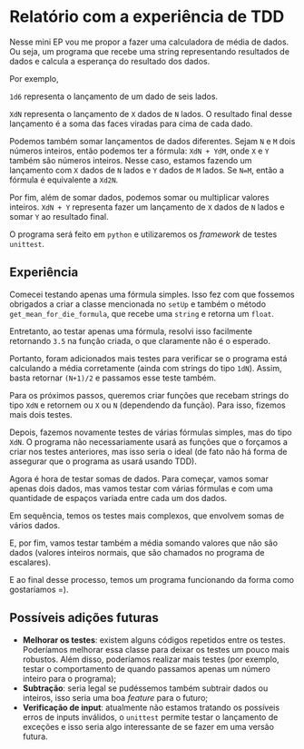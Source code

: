 # Relatório com a experiência de TDD

Nesse mini EP vou me propor a fazer uma calculadora de média de dados. Ou seja, um programa que recebe uma string representando resultados de dados e calcula a esperança do resultado dos dados.

Por exemplo,

`1d6` representa o lançamento de um dado de seis lados.

`XdN` representa o lançamento de `X` dados de `N` lados. O resultado final desse lançamento é a soma das faces viradas para cima de cada dado.

Podemos também somar lançamentos de dados diferentes. Sejam `N` e `M` dois números inteiros, então podemos ter a fórmula:
`XdN + YdM`, onde `X` e `Y` também são números inteiros. Nesse caso, estamos fazendo um lançamento com `X` dados de `N` lados e `Y` dados de `M` lados. Se `N=M`, então a fórmula é equivalente a `Xd2N`.

Por fim, além de somar dados, podemos somar ou multiplicar valores inteiros.
`XdN + Y` representa fazer um lançamento de `X` dados de `N` lados e somar `Y` ao resultado final.

O programa será feito em `python` e utilizaremos os _framework_ de testes `unittest`.

## Experiência

Comecei testando apenas uma fórmula simples. Isso fez com que fossemos obrigados a criar a classe mencionada no `setUp` e também o método `get_mean_for_die_formula`, que recebe uma `string` e retorna um `float`.

Entretanto, ao testar apenas uma fórmula, resolvi isso facilmente retornando `3.5` na função criada, o que claramente não é o esperado.

Portanto, foram adicionados mais testes para verificar se o programa está calculando a média corretamente (ainda com strings do tipo `1dN`). Assim, basta retornar `(N+1)/2` e passamos esse teste também.

Para os próximos passos, queremos criar funções que recebam strings do tipo `XdN` e retornem ou `X` ou `N` (dependendo da função). Para isso, fizemos mais dois testes.

Depois, fazemos novamente testes de várias fórmulas simples, mas do tipo `XdN`. O programa não necessariamente usará as funções que o forçamos a criar nos testes anteriores, mas isso seria o ideal (de fato não há forma de assegurar que o programa as usará usando TDD).

Agora é hora de testar somas de dados. Para começar, vamos somar apenas dois dados, mas vamos testar com várias fórmulas e com uma quantidade de espaços variada entre cada um dos dados.

Em sequência, temos os testes mais complexos, que envolvem somas de vários dados.

E, por fim, vamos testar também a média somando valores que não são dados (valores inteiros normais, que são chamados no programa de escalares).

E ao final desse processo, temos um programa funcionando da forma como gostaríamos =).

## Possíveis adições futuras

- **Melhorar os testes**: existem alguns códigos repetidos entre os testes. Poderíamos melhorar essa classe para deixar os testes um pouco mais robustos. Além disso, poderíamos realizar mais testes (por exemplo, testar o comportamento de quando passamos apenas um número inteiro para o programa);
- **Subtração**: seria legal se pudéssemos também subtrair dados ou inteiros, isso seria uma boa _feature_ para o futuro;
- **Verificação de input**: atualmente não estamos tratando os possíveis erros de inputs inválidos, o `unittest` permite testar o lançamento de exceções e isso seria algo interessante de se fazer em uma versão futura.